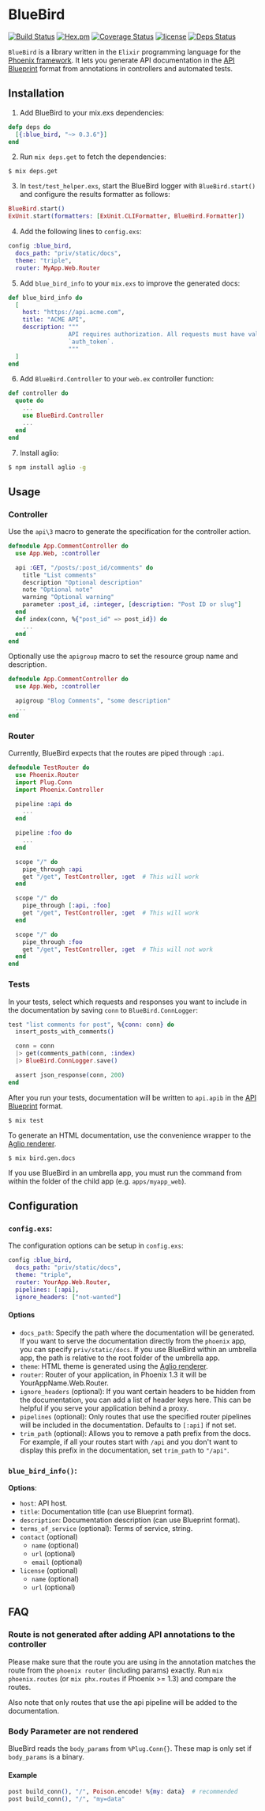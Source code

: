 # BlueBird

[![Build Status](https://travis-ci.org/rhazdon/blue_bird.svg?branch=master)](https://travis-ci.org/rhazdon/blue_bird)
[![Hex.pm](https://img.shields.io/hexpm/v/blue_bird.svg)](https://hex.pm/packages/blue_bird)
[![Coverage Status](https://coveralls.io/repos/github/rhazdon/blue_bird/badge.svg?branch=master)](https://coveralls.io/github/rhazdon/blue_bird?branch=master)
[![license](https://img.shields.io/github/license/mashape/apistatus.svg)](https://github.com/rhazdon/blue_bird/blob/master/LICENSE)
[![Deps Status](https://beta.hexfaktor.org/badge/all/github/rhazdon/blue_bird.svg)](https://beta.hexfaktor.org/github/rhazdon/blue_bird)

`BlueBird` is a library written in the `Elixir` programming language for the [Phoenix framework](http://www.phoenixframework.org/).
It lets you generate API documentation in the [API Blueprint](https://apiblueprint.org/) format from annotations in controllers and automated tests.

## Installation

1. Add BlueBird to your mix.exs dependencies:

``` elixir
defp deps do
  [{:blue_bird, "~> 0.3.6"}]
end
```

2. Run `mix deps.get` to fetch the dependencies:

```
$ mix deps.get
```

3. In `test/test_helper.exs`, start the BlueBird logger with `BlueBird.start()`
and configure the results formatter as follows:

``` elixir
BlueBird.start()
ExUnit.start(formatters: [ExUnit.CLIFormatter, BlueBird.Formatter])
```

4. Add the following lines to `config.exs`:

``` elixir
config :blue_bird,
  docs_path: "priv/static/docs",
  theme: "triple",
  router: MyApp.Web.Router
```

5. Add `blue_bird_info` to your `mix.exs` to improve the generated docs:

``` elixir
def blue_bird_info do
  [
    host: "https://api.acme.com",
    title: "ACME API",
    description: """
                 API requires authorization. All requests must have valid
                 `auth_token`.
                 """
  ]
end
```

6. Add `BlueBird.Controller` to your `web.ex` controller function:

``` elixir
def controller do
  quote do
    ...
    use BlueBird.Controller
    ...
  end
end
```

7. Install aglio:

``` bash
$ npm install aglio -g
```

## Usage

### Controller

Use the `api\3` macro to generate the specification for the controller action.

``` elixir
defmodule App.CommentController do
  use App.Web, :controller

  api :GET, "/posts/:post_id/comments" do
    title "List comments"
    description "Optional description"
    note "Optional note"
    warning "Optional warning"
    parameter :post_id, :integer, [description: "Post ID or slug"]
  end
  def index(conn, %{"post_id" => post_id}) do
    ...
  end
end
```

Optionally use the `apigroup` macro to set the resource group name and
description.

``` elixir
defmodule App.CommentController do
  use App.Web, :controller

  apigroup "Blog Comments", "some description"
  ...
end
```

### Router

Currently, BlueBird expects that the routes are piped through `:api`.

``` elixir
defmodule TestRouter do
  use Phoenix.Router
  import Plug.Conn
  import Phoenix.Controller

  pipeline :api do
    ...
  end

  pipeline :foo do
    ...
  end

  scope "/" do
    pipe_through :api
    get "/get", TestController, :get  # This will work
  end

  scope "/" do
    pipe_through [:api, :foo]
    get "/get", TestController, :get  # This will work
  end

  scope "/" do
    pipe_through :foo
    get "/get", TestController, :get  # This will not work
  end
end
```

### Tests

In your tests, select which requests and responses you want to include in the
documentation by saving `conn` to `BlueBird.ConnLogger`:

``` elixir
test "list comments for post", %{conn: conn} do
  insert_posts_with_comments()

  conn = conn
  |> get(comments_path(conn, :index)
  |> BlueBird.ConnLogger.save()

  assert json_response(conn, 200)
end
```

After you run your tests, documentation will be written to `api.apib` in the
[API Blueprint](https://apiblueprint.org) format.

```
$ mix test
```

To generate an HTML documentation, use the convenience wrapper to the
[Aglio renderer](https://github.com/danielgtaylor/aglio).

```
$ mix bird.gen.docs
```

If you use BlueBird in an umbrella app, you must run the command from within
the folder of the child app (e.g. `apps/myapp_web`).

## Configuration

### `config.exs`:

The configuration options can be setup in `config.exs`:

```elixir
config :blue_bird,
  docs_path: "priv/static/docs",
  theme: "triple",
  router: YourApp.Web.Router,
  pipelines: [:api],
  ignore_headers: ["not-wanted"]
```

#### Options

* `docs_path`: Specify the path where the documentation will be generated. If
  you want to serve the documentation directly from the `phoenix` app, you can
  specify `priv/static/docs`. If you use BlueBird within an umbrella app, the
  path is relative to the root folder of the umbrella app.
* `theme`: HTML theme is generated using the
  [Aglio renderer](https://github.com/danielgtaylor/aglio).
* `router`: Router of your application, in Phoenix 1.3 it will be
  YourAppName.Web.Router.
* `ignore_headers` (optional): If you want certain headers to be hidden from the
  documentation, you can add a list of header keys here. This can be helpful
  if you serve your application behind a proxy.
* `pipelines` (optional): Only routes that use the specified router pipelines
  will be included in the documentation. Defaults to `[:api]` if not set.
* `trim_path` (optional): Allows you to remove a path prefix from the docs. For
  example, if all your routes start with `/api` and you don't want to display
  this prefix in the documentation, set `trim_path` to `"/api"`.

### `blue_bird_info()`:

**Options**:

* `host`: API host.
* `title`: Documentation title (can use Blueprint format).
* `description`: Documentation description (can use Blueprint format).
* `terms_of_service` (optional): Terms of service, string.
* `contact` (optional)
  * `name` (optional)
  * `url` (optional)
  * `email` (optional)
* `license` (optional)
  * `name` (optional)
  * `url` (optional)

## FAQ

### Route is not generated after adding API annotations to the controller

Please make sure that the route you are using in the annotation matches the
route from the `phoenix router` (including params) exactly. Run
`mix phoenix.routes` (or `mix phx.routes` if Phoenix >= 1.3) and compare the
routes.

Also note that only routes that use the api pipeline will be added to the
documentation.

### Body Parameter are not rendered

BlueBird reads the `body_params` from `%Plug.Conn{}`. These map is only set if
`body_params` is a binary.

#### Example

``` elixir
post build_conn(), "/", Poison.encode! %{my: data}  # recommended
post build_conn(), "/", "my=data"
```
